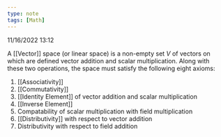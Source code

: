 ```yaml
---
type: note
tags: [Math]
---
```

11/16/2022 13:12

  

A [[Vector]] space (or linear space) is a non-empty set $V$ of vectors on which are defined vector addition and scalar multiplication. Along with these two operations, the space must satisfy the following eight axioms:

1. [[Associativity]]
2. [[Commutativity]]
3. [[Identity Element]] of vector addition and scalar multiplication
4. [[Inverse Element]]
5. Compatability of scalar multiplication with field multiplication
6. [[Distributivity]] with respect to vector addition
7. Distributivity with respect to field addition
